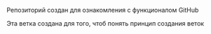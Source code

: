 Репозиторий создан для ознакомления с функционалом GitHub

Эта ветка создана для того, чтоб понять принцип создания веток
